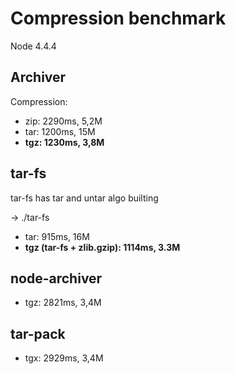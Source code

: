 
# Compression benchmark

Node 4.4.4

## Archiver

Compression:

- zip: 2290ms, 5,2M
- tar: 1200ms, 15M
- **tgz: 1230ms, 3,8M**

## tar-fs

tar-fs has tar and untar algo builting

-> ./tar-fs
- tar: 915ms, 16M
- **tgz (tar-fs + zlib.gzip): 1114ms, 3.3M**

## node-archiver

- tgz: 2821ms, 3,4M

## tar-pack

- tgx: 2929ms, 3,4M
